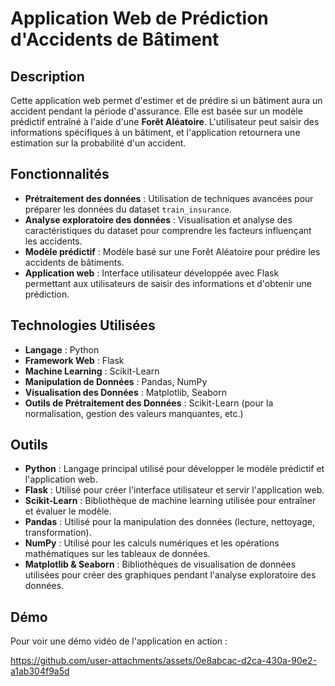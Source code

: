 # Application Web de Prédiction d'Accidents de Bâtiment

## Description

Cette application web permet d'estimer et de prédire si un bâtiment aura un accident pendant la période d'assurance. Elle est basée sur un modèle prédictif entraîné à l'aide d'une **Forêt Aléatoire**. L'utilisateur peut saisir des informations spécifiques à un bâtiment, et l'application retournera une estimation sur la probabilité d'un accident.

## Fonctionnalités

- **Prétraitement des données** : Utilisation de techniques avancées pour préparer les données du dataset `train_insurance`.
- **Analyse exploratoire des données** : Visualisation et analyse des caractéristiques du dataset pour comprendre les facteurs influençant les accidents.
- **Modèle prédictif** : Modèle basé sur une Forêt Aléatoire pour prédire les accidents de bâtiments.
- **Application web** : Interface utilisateur développée avec Flask permettant aux utilisateurs de saisir des informations et d'obtenir une prédiction.

## Technologies Utilisées

- **Langage** : Python
- **Framework Web** : Flask
- **Machine Learning** : Scikit-Learn
- **Manipulation de Données** : Pandas, NumPy
- **Visualisation des Données** : Matplotlib, Seaborn
- **Outils de Prétraitement des Données** : Scikit-Learn (pour la normalisation, gestion des valeurs manquantes, etc.)

## Outils

- **Python** : Langage principal utilisé pour développer le modèle prédictif et l'application web.
- **Flask** : Utilisé pour créer l'interface utilisateur et servir l'application web.
- **Scikit-Learn** : Bibliothèque de machine learning utilisée pour entraîner et évaluer le modèle.
- **Pandas** : Utilisé pour la manipulation des données (lecture, nettoyage, transformation).
- **NumPy** : Utilisé pour les calculs numériques et les opérations mathématiques sur les tableaux de données.
- **Matplotlib & Seaborn** : Bibliothèques de visualisation de données utilisées pour créer des graphiques pendant l'analyse exploratoire des données.

## Démo

Pour voir une démo vidéo de l'application en action :

https://github.com/user-attachments/assets/0e8abcac-d2ca-430a-90e2-a1ab304f9a5d


